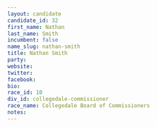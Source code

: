 ```yaml
---
layout: candidate
candidate_id: 32
first_name: Nathan
last_name: Smith
incumbent: false
name_slug: nathan-smith
title: Nathan Smith
party: 
website: 
twitter: 
facebook: 
bio: 
race_id: 10
div_id: collegedale-commissioner
race_name: Collegedale Board of Commissioners
notes: 
---
```


